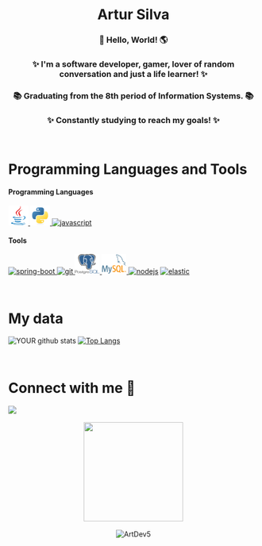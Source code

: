 <h1 align="center">Artur Silva</h1>
<h3 align="center">👋 Hello, World! 🌎</h3>
<h3 align="center">✨ I'm a software developer, gamer, lover of random conversation and just a life learner! ✨</h3>
<h3 align="center">📚 Graduating from the 8th period of Information Systems. 📚</h3>
<h3 align="center">✨ Constantly studying to reach my goals! ✨</h3>


<br>

# Programming Languages and Tools

<h4 align="left">Programming Languages</h4>

<a href="https://www.oracle.com/br/java/technologies/javase-downloads.html" target="_blank"> <img src="https://raw.githubusercontent.com/devicons/devicon/master/icons/java/java-original.svg" alt="java" width="40" height="40"/> </a>
<a href="https://www.python.org" target="_blank"> <img src="https://raw.githubusercontent.com/devicons/devicon/master/icons/python/python-original.svg" alt="python" width="40" height="40"/> </a>
<a href="https://www.javascript.com/" target="_blank"> <img src="https://upload.wikimedia.org/wikipedia/commons/thumb/9/99/Unofficial_JavaScript_logo_2.svg/1024px-Unofficial_JavaScript_logo_2.svg.png" alt="javascript" width="40" height="40"/> </a>

<h4 align="left">Tools</h4>

<a href="https://spring.io/" target="_blank"> <img src="https://e4developer.com/wp-content/uploads/2018/01/spring-boot.png" alt="spring-boot" width="90" height="60"/> </a>
<a href="https://git-scm.com/" target="_blank"> <img src="https://www.vectorlogo.zone/logos/git-scm/git-scm-icon.svg" alt="git" width="40" height="40"/> </a>
<a href="https://www.postgresql.org/" target="_blank"> <img src="https://raw.githubusercontent.com/docker-library/docs/01c12653951b2fe592c1f93a13b4e289ada0e3a1/postgres/logo.png" alt="postgresql" width="50" height="40"/> </a>
<a href="https://www.mysql.com/" target="_blank"> <img src="https://raw.githubusercontent.com/docker-library/docs/01c12653951b2fe592c1f93a13b4e289ada0e3a1/mysql/logo.png" alt="mysql" width="50" height="40"/> </a>
<a href="https://nodejs.org/static/images/logo.svg" target="_blank"> <img src="https://nodejs.org/static/images/logo.svg" alt="nodejs" width="50" height="40"/></a>
<a href="https://www.elastic.co/pt/" target="_blank"> <img src="https://images.contentstack.io/v3/assets/bltefdd0b53724fa2ce/blt280217a63b82a734/6202d3378b1f312528798412/elastic-logo.svg" alt="elastic" width="90" height="40"/></a>

<br>

# My data
![YOUR github stats](https://github-readme-stats.vercel.app/api?username=ArtDev5&show_icons=true&theme=radical) 
[![Top Langs](https://github-readme-stats.vercel.app/api/top-langs/?username=ArtDev5&layout=compact&theme=radical)](https://github.com/ArtDev5/github-readme-stats)

<br>

# Connect with me 🤝

[<img src="https://img.shields.io/badge/linkedin-%230077B5.svg?&style=for-the-badge&logo=linkedin&logoColor=white" />](https://linkedin.com/in/dev-artur-silva/)

<p align="center"> <img src="https://media0.giphy.com/media/KDDpcKigbfFpnejZs6/source.gif" width="200" height="200"></p>

<p align="center"><img src="https://komarev.com/ghpvc/?username=ArtDev5" alt="ArtDev5" /></p>
